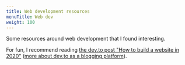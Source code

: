 ```yaml
---
title: Web development resources
menuTitle: Web dev
weight: 100
---
```


Some resources around web development that I found interesting.

For fun, I recommend reading [the dev.to post "How to build a website in 2020"](https://dev.to/thegreengreek/how-to-build-a-website-in-2020-4f0m) ([more about dev.to as a blogging platform](/noblog/devto/)).